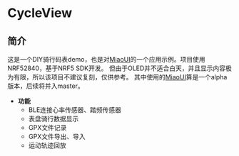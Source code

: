 # CycleView

## 简介

这是一个DIY骑行码表demo，也是对[MiaoUI](http://github.com/JFeng-Z/MiaoUI)的一个应用示例。项目使用NRF52840，基于NRF5 SDK开发。
但由于OLED并不适合白天，并且显示内容极为有限，所以该项目不建议复刻，仅供参考。
其中使用的[MiaoUI](https://github.com/JFeng-Z/CycleView/tree/ff107e15757749e0b6cada4adfc42c3fc53b9842/lib/MiaoUI)算是一个alpha版本，后续将并入master。

- **功能**
    - BLE连接心率传感器、踏频传感器
    - 表盘骑行数据显示
    - GPX文件记录
    - GPX文件导出、导入
    - 运动轨迹回放
